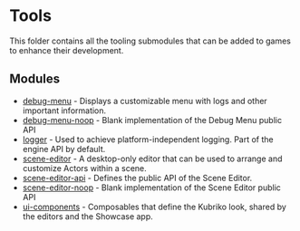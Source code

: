 # Tools
This folder contains all the tooling submodules that can be added to games to enhance their development.

## Modules
- [debug-menu](https://github.com/pandulapeter/kubriko/tree/main/tools/debug-menu) - Displays a customizable menu with logs and other important information.
- [debug-menu-noop](https://github.com/pandulapeter/kubriko/tree/main/tools/debug-menu-noop) - Blank implementation of the Debug Menu public API
- [logger](https://github.com/pandulapeter/kubriko/tree/main/tools/logger) - Used to achieve platform-independent logging. Part of the engine API by default.
- [scene-editor](https://github.com/pandulapeter/kubriko/tree/main/tools/scene-editor) - A desktop-only editor that can be used to arrange and customize Actors within a scene.
- [scene-editor-api](https://github.com/pandulapeter/kubriko/tree/main/tools/scene-editor-api) - Defines the public API of the Scene Editor.
- [scene-editor-noop](https://github.com/pandulapeter/kubriko/tree/main/tools/scene-editor-noop) - Blank implementation of the Scene Editor public API 
- [ui-components](https://github.com/pandulapeter/kubriko/tree/main/tools/ui-components) - Composables that define the Kubriko look, shared by the editors and the Showcase app.